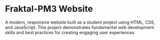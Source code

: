 # Fraktal-PM3 Website

A modern, responsive website built as a student project using HTML, CSS, and JavaScript. This project demonstrates fundamental web development skills and best practices for creating engaging user experiences.
